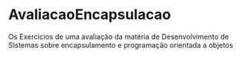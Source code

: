# AvaliacaoEncapsulacao
Os Exercicios de uma avaliação da matéria de Desenvolvimento de SIstemas sobre encapsulamento e programação orientada a objetos
